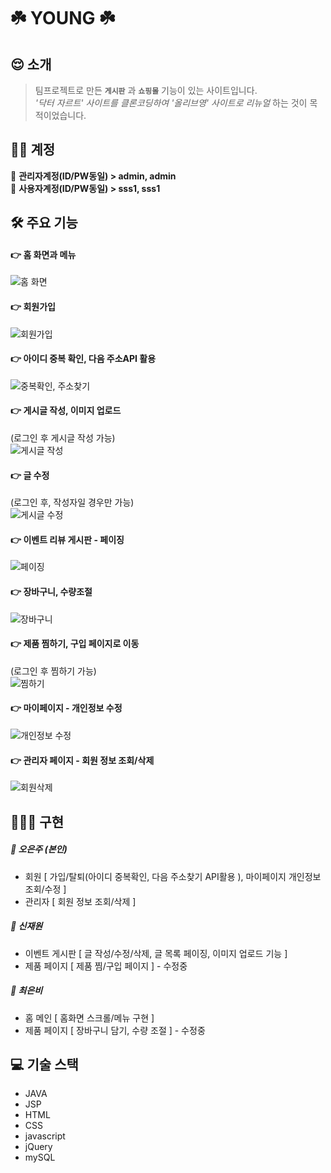 ☘️ YOUNG ☘️
=============


## 😌 소개
> 팀프로젝트로 만든 **`게시판`** 과 **`쇼핑몰`** 기능이 있는 사이트입니다.   
> _'닥터 자르트' 사이트를 클론코딩하여 '올리브영' 사이트로 리뉴얼_ 하는 것이 목적이었습니다.       
      

    
## 👩‍🔧 계정        

🧐  **관리자계정(ID/PW동일)    >    admin,  admin**        
🙂  **사용자계정(ID/PW동일)    >    sss1,  sss1**        




## 🛠 주요 기능

#### 👉 홈 화면과 메뉴
![홈 화면](https://user-images.githubusercontent.com/62224851/98018218-a2542e00-1e43-11eb-887a-cfdfa2a67ee5.gif)

#### 👉 회원가입
![회원가입](https://user-images.githubusercontent.com/62224851/98022540-17763200-1e49-11eb-862e-fdfb7031cb2d.gif)

#### 👉 아이디 중복 확인, 다음 주소API 활용
![중복확인, 주소찾기](https://user-images.githubusercontent.com/62224851/98023694-a9326f00-1e4a-11eb-80ea-fa11549454ef.gif)

#### 👉 게시글 작성, 이미지 업로드     
(로그인 후 게시글 작성 가능)       
![게시글 작성](https://user-images.githubusercontent.com/62224851/98019814-8ea9c700-1e45-11eb-8f59-1df4c00ae826.gif)

#### 👉 글 수정     
(로그인 후, 작성자일 경우만 가능)      
![게시글 수정](https://user-images.githubusercontent.com/62224851/98021167-51463900-1e47-11eb-8b15-ab89d9c05b42.gif)

#### 👉 이벤트 리뷰 게시판 - 페이징
![페이징](https://user-images.githubusercontent.com/62224851/98026986-4abbbf80-1e4f-11eb-8bec-3309c9bcf051.gif)

#### 👉 장바구니, 수량조절
![장바구니](https://user-images.githubusercontent.com/62224851/98025013-81440b00-1e4c-11eb-8fb4-523eb6a7d819.gif)

#### 👉 제품 찜하기, 구입 페이지로 이동      
(로그인 후 찜하기 가능)       
![찜하기](https://user-images.githubusercontent.com/62224851/98025592-442c4880-1e4d-11eb-9367-0a19e2391ca7.gif)

#### 👉 마이페이지 - 개인정보 수정
![개인정보 수정](https://user-images.githubusercontent.com/62224851/98024459-b1d77500-1e4b-11eb-8c23-05ad41c9ce8c.gif)

#### 👉 관리자 페이지 - 회원 정보 조회/삭제
![회원삭제](https://user-images.githubusercontent.com/62224851/98026155-0bd93a00-1e4e-11eb-88d1-326be8045ee2.gif)
    
    
    
    
## 👩🏻‍💻 구현    

##### 🧡 오은주 (본인)
* 회원 [ 가입/탈퇴(아이디 중복확인, 다음 주소찾기 API활용 ), 마이페이지 개인정보 조회/수정 ]
* 관리자  [ 회원 정보 조회/삭제 ]

##### 💛 신재원
* 이벤트 게시판  [ 글 작성/수정/삭제, 글 목록 페이징, 이미지 업로드 기능 ]
* 제품 페이지    [ 제품 찜/구입 페이지 ] - 수정중

##### 💚 최은비
* 홈 메인      [ 홈화면 스크롤/메뉴 구현  ]
* 제품 페이지  [ 장바구니 담기, 수량 조절 ] - 수정중



    
## 💻 기술 스택     

* JAVA
* JSP
* HTML
* CSS
* javascript
* jQuery
* mySQL
